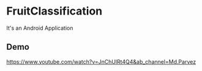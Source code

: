 # FruitClassification
It's an Android Application 

## Demo
https://www.youtube.com/watch?v=JnChUlRt4Q4&ab_channel=Md.Parvez
 
